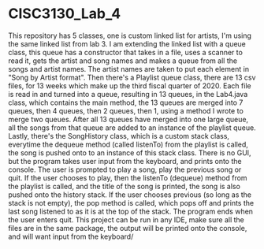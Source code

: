 # CISC3130_Lab_4
This repository has 5 classes, one is custom linked list for artists, I'm using the same linked list from lab 3. I am extending the linked list with a queue class, this queue has a constructor that takes in a file, uses a scanner to read it, gets the artist and song names and makes a queue from all the songs and artist names. The artist names are taken to put each element in "Song by Artist format".
Then there's a Playlist queue class, there are 13 csv files, for 13 weeks which make up the third fiscal quarter of 2020. Each file is read in and turned into a queue, resulting in 13 queues, in the Lab4.java class, which contains the main method, the 13 queues are merged into 7 queues, then 4 queues, then 2 queues, then 1, using a method I wrote to merge two queues. After all 13 queues have merged into one large queue, all the songs from that queue are added to an instance of the playlist queue.
Lastly, there's the SongHistory class, which is a custom stack class, everytime the dequeue method (called listenTo) from the playlist is called, the song is pushed onto to an instance of this stack class. 
There is no GUI, but the program takes user input from the keyboard, and prints onto the console. The user is prompted to play a song, play the previous song or quit. If the user chooses to play, then the listenTo (dequeue) method from the playlist is called, and the title of the song is printed, the song is also pushed onto the history stack. If the user chooses previous (so long as the stack is not empty), the pop method is called, which pops off and prints the last song listened to as it is at the top of the stack.
The program ends when the user enters quit.
This project can be run in any IDE, make sure all the files are in the same package, the output will be printed onto the console, and will want input from the keyboard/
